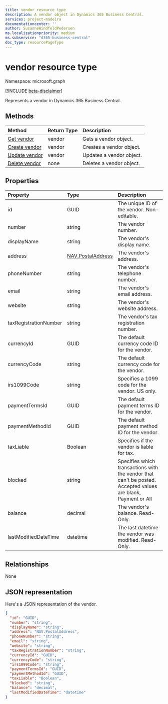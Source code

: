 ```yaml
---
title: vendor resource type
description: A vendor object in Dynamics 365 Business Central.
services: project-madeira
documentationcenter: ''
author: SusanneWindfeldPedersen
ms.localizationpriority: medium
ms.subservice: "d365-business-central"
doc_type: resourcePageType
---
```


# vendor resource type

Namespace: microsoft.graph

[!INCLUDE [beta-disclaimer](../../includes/beta-disclaimer.md)]

Represents a vendor in Dynamics 365 Business Central.

## Methods

| Method       | Return Type  |Description|
|:---------------|:--------|:----------|
|[Get vendor](../api/dynamics-vendor-get.md)|vendor|Gets a vendor object.|
|[Create vendor](../api/dynamics-create-vendor.md)|vendor|Creates a vendor object.|
|[Update vendor](../api/dynamics-vendor-update.md)|vendor|Updates a vendor object.|
|[Delete vendor](../api/dynamics-vendor-delete.md)|none|Deletes a vendor object.|

## Properties
| Property	   | Type	|Description|
|:---------------|:--------|:----------|
|id|GUID|The unique ID of the vendor. Non-editable.|
|number|string|The vendor number.|
|displayName|string|The vendor's display name.|
|address|[NAV.PostalAddress](../resources/dynamics-complextypes.md)|The vendor's address.|
|phoneNumber|string|The vendor's telephone number.|
|email|string|The vendor's email address.|
|website|string|The vendor's website address.|
|taxRegistrationNumber|string|The vendor's tax registration number.|
|currencyId|GUID|The default currency code ID for the vendor.|
|currencyCode|string|The default currency code for the vendor.|
|irs1099Code|string|Specifies a 1099 code for the vendor. US only.|
|paymentTermsId|GUID|The default payment terms ID for the vendor.|
|paymentMethodId|GUID|The default payment method ID for the vendor.|
|taxLiable|Boolean|Specifies if the vendor is liable for tax.|
|blocked|string|Specifies which transactions with the vendor that can't be posted. Accepted values are blank, Payment or All|
|balance|decimal|The vendor's balance. Read-Only.|
|lastModifiedDateTime|datetime|The last datetime the vendor was modified. Read-Only.|


## Relationships
None

## JSON representation

<!-- {
  "blockType": "resource",
  "optionalProperties": [],
  "keyProperty": "id",
  "@odata.type": "microsoft.graph.vendor"
}-->

Here's a JSON representation of the vendor.

```json
{
  "id": "GUID",
  "number": "string",
  "displayName": "string",
  "address": "NAV.PostalAddress",
  "phoneNumber": "string",
  "email": "string",
  "website": "string",
  "taxRegistrationNumber": "string",
  "currencyId": "GUID",
  "currencyCode": "string",
  "irs1099Code": "string",
  "paymentTermsId": "GUID",
  "paymentMethodId": "GUID",
  "taxLiable": "Boolean",
  "blocked": "string",
  "balance": "decimal",
  "lastModifiedDateTime": "datetime"
}
```




